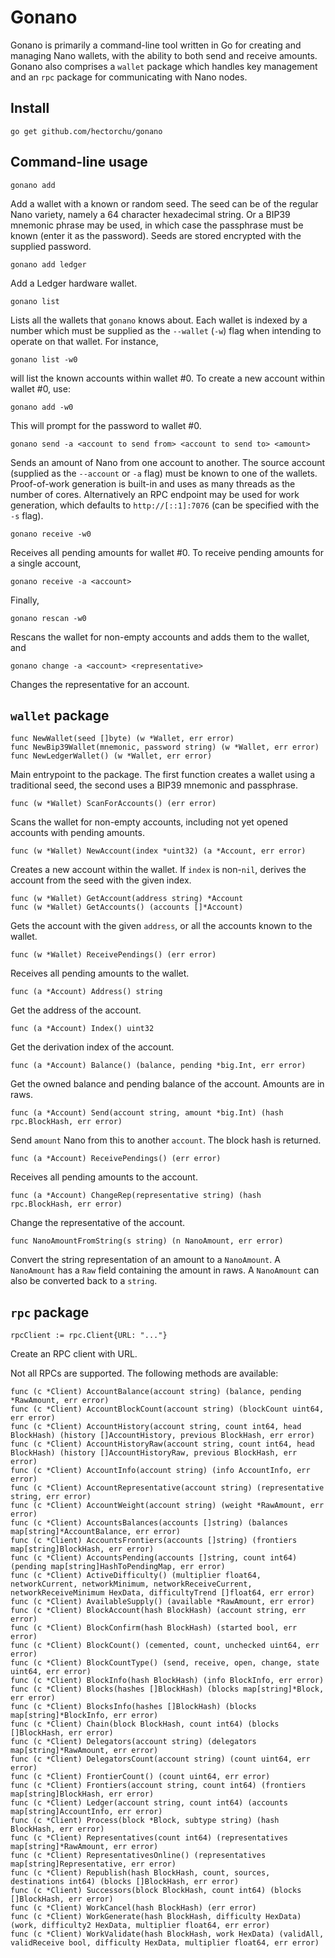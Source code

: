 Gonano
======

Gonano is primarily a command-line tool written in Go for creating and managing Nano wallets, with the ability to both send and receive amounts. Gonano also comprises a `wallet` package which handles key management and an `rpc` package for communicating with Nano nodes.

Install
-------

    go get github.com/hectorchu/gonano

Command-line usage
------------------

    gonano add

Add a wallet with a known or random seed. The seed can be of the regular Nano variety, namely a 64 character hexadecimal string. Or a BIP39 mnemonic phrase may be used, in which case the passphrase must be known (enter it as the password). Seeds are stored encrypted with the supplied password.

    gonano add ledger

Add a Ledger hardware wallet.

    gonano list

Lists all the wallets that `gonano` knows about. Each wallet is indexed by a number which must be supplied as the `--wallet` (`-w`) flag when intending to operate on that wallet. For instance,

    gonano list -w0

will list the known accounts within wallet #0. To create a new account within wallet #0, use:

    gonano add -w0

This will prompt for the password to wallet #0.

    gonano send -a <account to send from> <account to send to> <amount>

Sends an amount of Nano from one account to another. The source account (supplied as the `--account` or `-a` flag) must be known to one of the wallets. Proof-of-work generation is built-in and uses as many threads as the number of cores. Alternatively an RPC endpoint may be used for work generation, which defaults to `http://[::1]:7076` (can be specified with the `-s` flag).

    gonano receive -w0

Receives all pending amounts for wallet #0. To receive pending amounts for a single account,

    gonano receive -a <account>

Finally,

    gonano rescan -w0

Rescans the wallet for non-empty accounts and adds them to the wallet, and

    gonano change -a <account> <representative>

Changes the representative for an account.

`wallet` package
----------------

    func NewWallet(seed []byte) (w *Wallet, err error)
    func NewBip39Wallet(mnemonic, password string) (w *Wallet, err error)
    func NewLedgerWallet() (w *Wallet, err error)

Main entrypoint to the package. The first function creates a wallet using a traditional seed, the second uses a BIP39 mnemonic and passphrase.

    func (w *Wallet) ScanForAccounts() (err error)

Scans the wallet for non-empty accounts, including not yet opened accounts with pending amounts.

    func (w *Wallet) NewAccount(index *uint32) (a *Account, err error)

Creates a new account within the wallet. If `index` is non-`nil`, derives the account from the seed with the given index.

    func (w *Wallet) GetAccount(address string) *Account
    func (w *Wallet) GetAccounts() (accounts []*Account)

Gets the account with the given `address`, or all the accounts known to the wallet.

    func (w *Wallet) ReceivePendings() (err error)

Receives all pending amounts to the wallet.

    func (a *Account) Address() string

Get the address of the account.

    func (a *Account) Index() uint32

Get the derivation index of the account.

    func (a *Account) Balance() (balance, pending *big.Int, err error)

Get the owned balance and pending balance of the account. Amounts are in raws.

    func (a *Account) Send(account string, amount *big.Int) (hash rpc.BlockHash, err error)

Send `amount` Nano from this to another `account`. The block hash is returned.

    func (a *Account) ReceivePendings() (err error)

Receives all pending amounts to the account.

    func (a *Account) ChangeRep(representative string) (hash rpc.BlockHash, err error)

Change the representative of the account.

    func NanoAmountFromString(s string) (n NanoAmount, err error)

Convert the string representation of an amount to a `NanoAmount`. A `NanoAmount` has a `Raw` field containing the amount in raws. A `NanoAmount` can also be converted back to a `string`.

`rpc` package
-------------

    rpcClient := rpc.Client{URL: "..."}

Create an RPC client with URL.

Not all RPCs are supported. The following methods are available:

    func (c *Client) AccountBalance(account string) (balance, pending *RawAmount, err error)
    func (c *Client) AccountBlockCount(account string) (blockCount uint64, err error)
    func (c *Client) AccountHistory(account string, count int64, head BlockHash) (history []AccountHistory, previous BlockHash, err error)
    func (c *Client) AccountHistoryRaw(account string, count int64, head BlockHash) (history []AccountHistoryRaw, previous BlockHash, err error)
    func (c *Client) AccountInfo(account string) (info AccountInfo, err error)
    func (c *Client) AccountRepresentative(account string) (representative string, err error)
    func (c *Client) AccountWeight(account string) (weight *RawAmount, err error)
    func (c *Client) AccountsBalances(accounts []string) (balances map[string]*AccountBalance, err error)
    func (c *Client) AccountsFrontiers(accounts []string) (frontiers map[string]BlockHash, err error)
    func (c *Client) AccountsPending(accounts []string, count int64) (pending map[string]HashToPendingMap, err error)
    func (c *Client) ActiveDifficulty() (multiplier float64, networkCurrent, networkMinimum, networkReceiveCurrent, networkReceiveMinimum HexData, difficultyTrend []float64, err error)
    func (c *Client) AvailableSupply() (available *RawAmount, err error)
    func (c *Client) BlockAccount(hash BlockHash) (account string, err error)
    func (c *Client) BlockConfirm(hash BlockHash) (started bool, err error)
    func (c *Client) BlockCount() (cemented, count, unchecked uint64, err error)
    func (c *Client) BlockCountType() (send, receive, open, change, state uint64, err error)
    func (c *Client) BlockInfo(hash BlockHash) (info BlockInfo, err error)
    func (c *Client) Blocks(hashes []BlockHash) (blocks map[string]*Block, err error)
    func (c *Client) BlocksInfo(hashes []BlockHash) (blocks map[string]*BlockInfo, err error)
    func (c *Client) Chain(block BlockHash, count int64) (blocks []BlockHash, err error)
    func (c *Client) Delegators(account string) (delegators map[string]*RawAmount, err error)
    func (c *Client) DelegatorsCount(account string) (count uint64, err error)
    func (c *Client) FrontierCount() (count uint64, err error)
    func (c *Client) Frontiers(account string, count int64) (frontiers map[string]BlockHash, err error)
    func (c *Client) Ledger(account string, count int64) (accounts map[string]AccountInfo, err error)
    func (c *Client) Process(block *Block, subtype string) (hash BlockHash, err error)
    func (c *Client) Representatives(count int64) (representatives map[string]*RawAmount, err error)
    func (c *Client) RepresentativesOnline() (representatives map[string]Representative, err error)
    func (c *Client) Republish(hash BlockHash, count, sources, destinations int64) (blocks []BlockHash, err error)
    func (c *Client) Successors(block BlockHash, count int64) (blocks []BlockHash, err error)
    func (c *Client) WorkCancel(hash BlockHash) (err error)
    func (c *Client) WorkGenerate(hash BlockHash, difficulty HexData) (work, difficulty2 HexData, multiplier float64, err error)
    func (c *Client) WorkValidate(hash BlockHash, work HexData) (validAll, validReceive bool, difficulty HexData, multiplier float64, err error)
